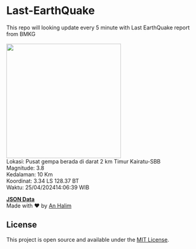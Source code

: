 # Last-EarthQuake
This repo will looking update every 5 minute with Last EarthQuake report from BMKG
<br>
<br>
<img src="https://static.bmkg.go.id/20240425140639.mmi.jpg" width="300"/>
<br>
Lokasi: Pusat gempa berada di darat 2 km Timur Kairatu-SBB <br>
Magnitude: 3.8 <br>
Kedalaman: 10 Km <br>
Koordinat: 3.34 LS 128.37 BT <br>
Waktu: 25/04/202414:06:39 WIB <br>

<a href="./data/data.json">**JSON Data**</a>
<br>
Made with ❤️ by <a href="https://github.com/an-halim">An Halim</a>
## License

This project is open source and available under the [MIT License](LICENSE).
